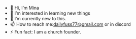- 👋 Hi, I’m Mina
- 👀 I’m interested in learning new things
- 🌱 I’m currently new to this.
- 📫 How to reach me:dailyfuss77@gmail.com or in discord 
- ⚡ Fun fact: I am a church founder. 
